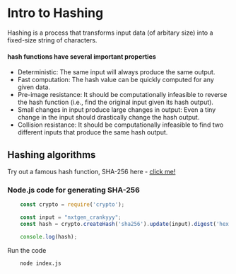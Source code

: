 # Intro to Hashing
Hashing is a process that transforms input data (of arbitary size) into a fixed-size string of characters.

#### hash functions have several important properties
 - Deterministic: The same input will always produce the same output.
 - Fast computation: The hash value can be quickly computed for any given data.
 - Pre-image resistance: It should be computationally infeasible to reverse the hash function (i.e., find the original input given its hash output).
 - Small changes in input produce large changes in output: Even a tiny change in the input should drastically change the hash output.
 - Collision resistance: It should be computationally infeasible to find two different inputs that produce the same hash output.

## Hashing algorithms
Try out a famous hash function, SHA-256 here - [click me!](https://emn178.github.io/online-tools/sha256.html)


### Node.js code for generating SHA-256
```javascript
    const crypto = require('crypto');

    const input = "nxtgen_crankyyy";
    const hash = crypto.createHash('sha256').update(input).digest('hex');

    console.log(hash);
```
Run the code
```sh
    node index.js
```
